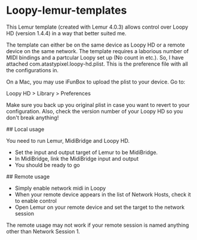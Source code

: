 Loopy-lemur-templates
=====================

This Lemur template (created with Lemur 4.0.3) allows control over Loopy HD (version 1.4.4) in a way that better suited me.

The template can either be on the same device as Loopy HD or a remote device on the same network.  The template requires a laborious number of MIDI bindings and a partcular Loopy set up (No count in etc.).  So, I have attached com.atastypixel.loopy-hd.plist.  This is the preference file with all the configurations in.

On a Mac, you may use iFunBox to upload the plist to your device.  Go to:

Loopy HD > Library > Preferences

Make sure you back up you original plist in case you want to revert to your configuration.  Also, check the version number of your Loopy HD so you don't break anything!

## Local usage

You need to run Lemur, MidiBridge and Loopy HD.  

* Set the input and output target of Lemur to be MidiBridge.
* In MidiBridge, link the MidiBridge input and output
* You should be ready to go 

## Remote usage

* Simply enable network midi in Loopy
* When your remote device appears in the list of Network Hosts, check it to enable control
* Open Lemur on your remote device and set the target to the network session

The remote usage may not work if your remote session is named anything other than Network Session 1.
